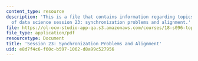```yaml
---
content_type: resource
description: 'This is a file that contains information regarding topics in mathematics
  of data science session 23: synchronization problems and alignment.'
file: https://ol-ocw-studio-app-qa.s3.amazonaws.com/courses/18-s096-topics-in-mathematics-of-data-science-fall-2015/e8d7f4c6f60cb5971062d8a99c527956_MIT18_S096F15_Ses23.pdf
file_type: application/pdf
resourcetype: Document
title: 'Session 23: Synchronization Problems and Alignment'
uid: e8d7f4c6-f60c-b597-1062-d8a99c527956
---
```

